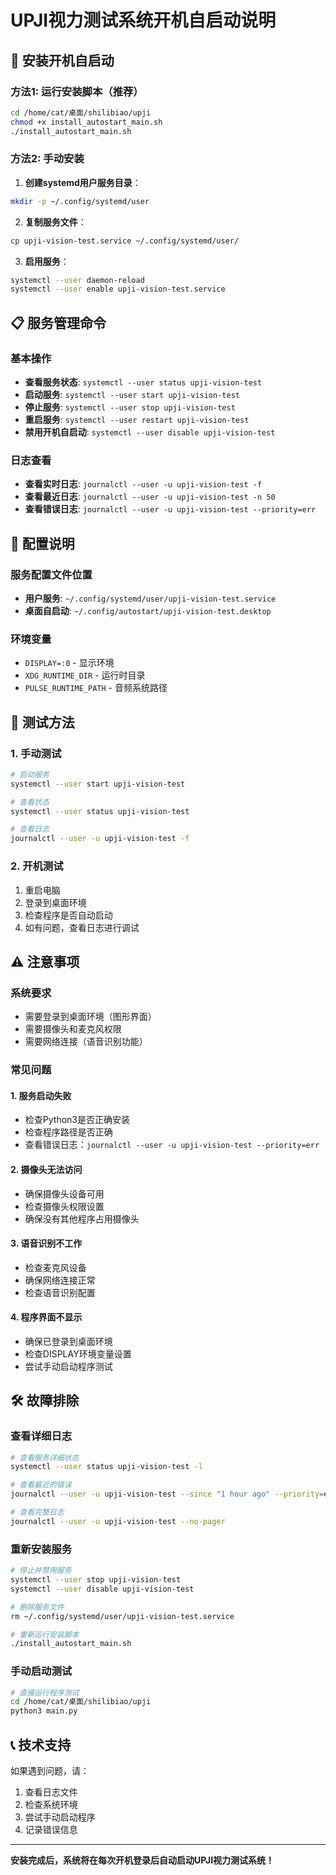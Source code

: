 # UPJI视力测试系统开机自启动说明

## 🚀 安装开机自启动

### 方法1: 运行安装脚本（推荐）

```bash
cd /home/cat/桌面/shilibiao/upji
chmod +x install_autostart_main.sh
./install_autostart_main.sh
```

### 方法2: 手动安装

1. **创建systemd用户服务目录**：
```bash
mkdir -p ~/.config/systemd/user
```

2. **复制服务文件**：
```bash
cp upji-vision-test.service ~/.config/systemd/user/
```

3. **启用服务**：
```bash
systemctl --user daemon-reload
systemctl --user enable upji-vision-test.service
```

## 📋 服务管理命令

### 基本操作
- **查看服务状态**: `systemctl --user status upji-vision-test`
- **启动服务**: `systemctl --user start upji-vision-test`
- **停止服务**: `systemctl --user stop upji-vision-test`
- **重启服务**: `systemctl --user restart upji-vision-test`
- **禁用开机自启动**: `systemctl --user disable upji-vision-test`

### 日志查看
- **查看实时日志**: `journalctl --user -u upji-vision-test -f`
- **查看最近日志**: `journalctl --user -u upji-vision-test -n 50`
- **查看错误日志**: `journalctl --user -u upji-vision-test --priority=err`

## 🔧 配置说明

### 服务配置文件位置
- **用户服务**: `~/.config/systemd/user/upji-vision-test.service`
- **桌面自启动**: `~/.config/autostart/upji-vision-test.desktop`

### 环境变量
- `DISPLAY=:0` - 显示环境
- `XDG_RUNTIME_DIR` - 运行时目录
- `PULSE_RUNTIME_PATH` - 音频系统路径

## 🎯 测试方法

### 1. 手动测试
```bash
# 启动服务
systemctl --user start upji-vision-test

# 查看状态
systemctl --user status upji-vision-test

# 查看日志
journalctl --user -u upji-vision-test -f
```

### 2. 开机测试
1. 重启电脑
2. 登录到桌面环境
3. 检查程序是否自动启动
4. 如有问题，查看日志进行调试

## ⚠️ 注意事项

### 系统要求
- 需要登录到桌面环境（图形界面）
- 需要摄像头和麦克风权限
- 需要网络连接（语音识别功能）

### 常见问题

#### 1. 服务启动失败
- 检查Python3是否正确安装
- 检查程序路径是否正确
- 查看错误日志：`journalctl --user -u upji-vision-test --priority=err`

#### 2. 摄像头无法访问
- 确保摄像头设备可用
- 检查摄像头权限设置
- 确保没有其他程序占用摄像头

#### 3. 语音识别不工作
- 检查麦克风设备
- 确保网络连接正常
- 检查语音识别配置

#### 4. 程序界面不显示
- 确保已登录到桌面环境
- 检查DISPLAY环境变量设置
- 尝试手动启动程序测试

## 🛠️ 故障排除

### 查看详细日志
```bash
# 查看服务详细状态
systemctl --user status upji-vision-test -l

# 查看最近的错误
journalctl --user -u upji-vision-test --since "1 hour ago" --priority=err

# 查看完整日志
journalctl --user -u upji-vision-test --no-pager
```

### 重新安装服务
```bash
# 停止并禁用服务
systemctl --user stop upji-vision-test
systemctl --user disable upji-vision-test

# 删除服务文件
rm ~/.config/systemd/user/upji-vision-test.service

# 重新运行安装脚本
./install_autostart_main.sh
```

### 手动启动测试
```bash
# 直接运行程序测试
cd /home/cat/桌面/shilibiao/upji
python3 main.py
```

## 📞 技术支持

如果遇到问题，请：
1. 查看日志文件
2. 检查系统环境
3. 尝试手动启动程序
4. 记录错误信息

---

**安装完成后，系统将在每次开机登录后自动启动UPJI视力测试系统！**

